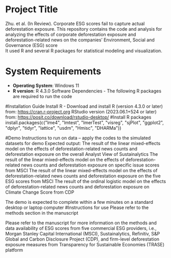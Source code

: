 # Project Title
Zhu. et al. (In Review). Corporate ESG scores fail to capture actual deforestation exposure.
This repository contains the code and analysis for analyzing the effects of corporate deforestation exposure and deforestation-related news on the companies’ Environment, Social and Governance (ESG) score  
It used R and several R packages for statistical modeling and visualization.

# System Requirements
- **Operating System**: Windows 11  
- **R version**: R 4.3.0
Software Dependencies - The following R packages are required to run the code

#Installation Guide
Install R - Download and install R (version 4.3.0 or later) from: https://cran.r-project.org
RStudio version (2023.06.1+524 or later) from: https://posit.co/download/rstudio-desktop/
#Install R packages
install.packages(c("lme4", "lmtest", "lmerTest", "visreg", "sjPlot", "ggplot2", 
  "dplyr", "tidyr", "lattice", "usdm", "Hmisc", "DHARMa"))

#Demo
Instructions to run on data – apply the codes to the simulated datasets for demo 
Expected output: 
The result of the linear mixed-effects model on the effects of deforestation-related news counts and deforestation exposure on the overall Analyst View of Sustainalytics
The result of the linear mixed-effects model on the effects of deforestation-related news counts and deforestation exposure on specific issue scores from MSCI
The result of the linear mixed-effects model on the effects of deforestation-related news counts and deforestation exposure on the five ESG scores from MSCI
The result of the ordinal logistic model on the effects of deforestation-related news counts and deforestation exposure on Climate Change Score from CDP

The demo is expected to complete within a few minutes on a standard desktop or laptop computer
#Instructions for use
Please refer to the methods section in the manuscript

Please refer to the manuscript for more information on the methods and data availability of ESG scores from five commercial ESG providers, i.e., Morgan Stanley Capital International (MSCI), Sustainalytics, Refinitiv, S&P Global and Carbon Disclosure Project (CDP), and firm-level deforestation exposure measures from Transparency for Sustainable Economies (TRASE) platform
